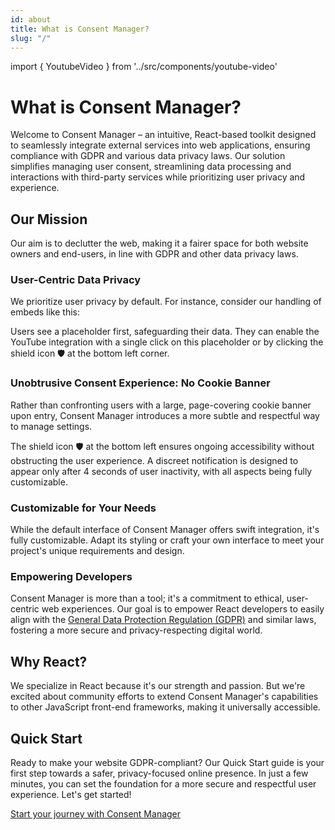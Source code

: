 ```yaml
---
id: about
title: What is Consent Manager?
slug: "/"
---
```


import { YoutubeVideo } from '../src/components/youtube-video'

# What is Consent Manager?

Welcome to Consent Manager – an intuitive, React-based toolkit designed to seamlessly integrate external services into web applications, ensuring compliance with GDPR and various data privacy laws. Our solution simplifies managing user consent, streamlining data processing and interactions with third-party services while prioritizing user privacy and experience.

## Our Mission

Our aim is to declutter the web, making it a fairer space for both website owners and end-users, in line with GDPR and other data privacy laws.

### User-Centric Data Privacy

We prioritize user privacy by default. For instance, consider our handling of embeds like this:

<YoutubeVideo id="OFRjZtYs3wY" />

Users see a placeholder first, safeguarding their data. They can enable the YouTube integration with a single click on this placeholder or by clicking the shield icon 🛡️ at the bottom left corner.

### Unobtrusive Consent Experience: No Cookie Banner

Rather than confronting users with a large, page-covering cookie banner upon entry, Consent Manager introduces a more subtle and respectful way to manage settings.

The shield icon 🛡️ at the bottom left ensures ongoing accessibility without obstructing the user experience. A discreet notification is designed to appear only after 4 seconds of user inactivity, with all aspects being fully customizable.

### Customizable for Your Needs

While the default interface of Consent Manager offers swift integration, it's fully customizable. Adapt its styling or craft your own interface to meet your project's unique requirements and design.

### Empowering Developers

Consent Manager is more than a tool; it's a commitment to ethical, user-centric web experiences. Our goal is to empower React developers to easily align with the [General Data Protection Regulation (GDPR)](https://en.wikipedia.org/wiki/General_Data_Protection_Regulation) and similar laws, fostering a more secure and privacy-respecting digital world.

## Why React?

We specialize in React because it's our strength and passion. But we're excited about community efforts to extend Consent Manager's capabilities to other JavaScript front-end frameworks, making it universally accessible.

## Quick Start

Ready to make your website GDPR-compliant? Our Quick Start guide is your first step towards a safer, privacy-focused online presence. In just a few minutes, you can set the foundation for a more secure and respectful user experience. Let's get started!

[Start your journey with Consent Manager](./quick-start.md)